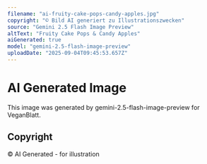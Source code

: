 ```yaml
---
filename: "ai-fruity-cake-pops-candy-apples.jpg"
copyright: "© Bild AI generiert zu Illustrationszwecken"
source: "Gemini 2.5 Flash Image Preview"
altText: "Fruity Cake Pops & Candy Apples"
aiGenerated: true
model: "gemini-2.5-flash-image-preview"
uploadDate: "2025-09-04T09:45:53.657Z"
---
```


# AI Generated Image

This image was generated by gemini-2.5-flash-image-preview for VeganBlatt.

## Copyright
© AI Generated - for illustration
